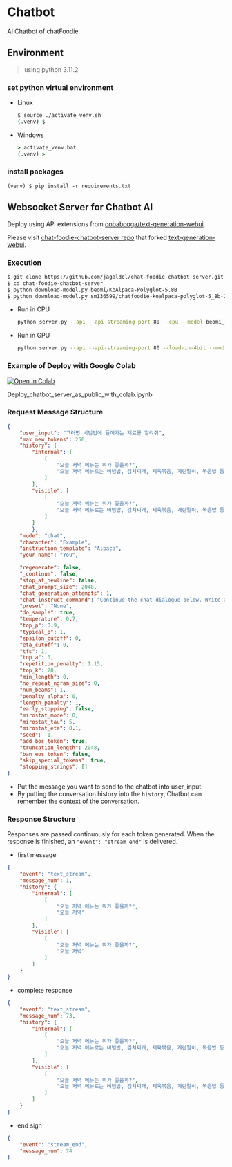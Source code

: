 # Chatbot

AI Chatbot of chatFoodie.

## Environment
> using python 3.11.2

### set python virtual environment
* Linux  
    ```sh
    $ source ./activate_venv.sh
    (.venv) $
    ```
* Windows  
    ```cmd
    > activate_venv.bat
    (.venv) >
    ```

### install packages
```shell
(venv) $ pip install -r requirements.txt
```

## Websocket Server for Chatbot AI

Deploy using API extensions from [oobabooga/text-generation-webui](https://github.com/oobabooga/text-generation-webui).

Please visit [chat-foodie-chatbot-server repo](https://github.com/jagaldol/chat-foodie-chatbot-server) that forked [text-generation-webui](https://github.com/oobabooga/text-generation-webui).

### Execution

```sh
$ git clone https://github.com/jagaldol/chat-foodie-chatbot-server.git
$ cd chat-foodie-chatbot-server
$ python download-model.py beomi/KoAlpaca-Polyglot-5.8B
$ python download-model.py sm136599/chatfoodie-koalpaca-polyglot-5_8b-2050step-4batch_1epoch
```

* Run in CPU  
    ```sh
    python server.py --api --api-streaming-port 80 --cpu --model beomi_KoAlpaca-Polyglot-5.8B --lora sm136599_chatfoodie-koalpaca-polyglot-5_8b-2050step-4batch_1epoch
    ```
* Run in GPU  
    ```sh
    python server.py --api --api-streaming-port 80 --load-in-4bit --model beomi_KoAlpaca-Polyglot-5.8B --lora sm136599_chatfoodie-koalpaca-polyglot-5_8b-2050step-4batch_1epoch
    ```

### Example of Deploy with Google Colab

<a href="https://colab.research.google.com/github/jagaldol/chat-foodie/blob/feature%2Frun-chatbot-server/chatbot/Deploy_chatbot_server_as_public_with_colab.ipynb" target="_parent"><img src="https://colab.research.google.com/assets/colab-badge.svg" alt="Open In Colab"/></a>

Deploy_chatbot_server_as_public_with_colab.ipynb

### Request Message Structure

```json
{
    "user_input": "그러면 비빔밥에 들어가는 재료를 알려줘",
    "max_new_tokens": 250,
    "history": { 
        "internal": [
            [
                "오늘 저녁 메뉴는 뭐가 좋을까?",
                "오늘 저녁 메뉴로는 비빔밥, 김치찌개, 제육볶음, 계란말이, 볶음밥 등이 좋을 것 같아요. 이러한 음식들은 풍부한 영양소와 맛있는 맛을 제공할 뿐 아니라 다양한 조리법을 활용하여 쉽게 만들 수 있으며, 간편하게 즐길 수 있습니다."
            ]
        ],
        "visible": [
            [
                "오늘 저녁 메뉴는 뭐가 좋을까?",
                "오늘 저녁 메뉴로는 비빔밥, 김치찌개, 제육볶음, 계란말이, 볶음밥 등이 좋을 것 같아요. 이러한 음식들은 풍부한 영양소와 맛있는 맛을 제공할 뿐 아니라 다양한 조리법을 활용하여 쉽게 만들 수 있으며, 간편하게 즐길 수 있습니다."
            ]
        ]
        },
    "mode": "chat",
    "character": "Example",
    "instruction_template": "Alpaca",
    "your_name": "You",

    "regenerate": false,
    "_continue": false,
    "stop_at_newline": false,
    "chat_prompt_size": 2048,
    "chat_generation_attempts": 1,
    "chat-instruct_command": "Continue the chat dialogue below. Write a single reply for the character '<|character|>'.\n\n<|prompt|>",
    "preset": "None",  
    "do_sample": true,
    "temperature": 0.7,
    "top_p": 0.9,
    "typical_p": 1,
    "epsilon_cutoff": 0,
    "eta_cutoff": 0,
    "tfs": 1,
    "top_a": 0,
    "repetition_penalty": 1.15,
    "top_k": 20,
    "min_length": 0,
    "no_repeat_ngram_size": 0,
    "num_beams": 1,
    "penalty_alpha": 0,
    "length_penalty": 1,
    "early_stopping": false,
    "mirostat_mode": 0,
    "mirostat_tau": 5,
    "mirostat_eta": 0.1,
    "seed": -1,
    "add_bos_token": true,
    "truncation_length": 2048,
    "ban_eos_token": false,
    "skip_special_tokens": true,
    "stopping_strings": []
}
```

* Put the message you want to send to the chatbot into user_input.
* By putting the conversation history into the `history`, Chatbot can remember the context of the conversation.

### Response Structure

Responses are passed continuously for each token generated. When the response is finished, an `"event": "stream_end"` is delivered.

* first message
```json
{
    "event": "text_stream",
    "message_num": 1,
    "history": {
        "internal": [
            [
                "오늘 저녁 메뉴는 뭐가 좋을까?",
                "오늘 저녁"
            ]
        ],
        "visible": [
            [
                "오늘 저녁 메뉴는 뭐가 좋을까?",
                "오늘 저녁"
            ]
        ]
    }
}
```

* complete response
```json
{
    "event": "text_stream",
    "message_num": 73,
    "history": {
        "internal": [
            [
                "오늘 저녁 메뉴는 뭐가 좋을까?",
                "오늘 저녁 메뉴로는 비빔밥, 김치찌개, 제육볶음, 계란말이, 볶음밥 등이 좋을 것 같아요. 이러한 음식들은 풍부한 영양소와 맛있는 맛을 제공할 뿐 아니라 다양한 조리법을 활용하여 쉽게 만들 수 있으며, 간편하게 즐길 수 있습니다."
            ]
        ],
        "visible": [
            [
                "오늘 저녁 메뉴는 뭐가 좋을까?",
                "오늘 저녁 메뉴로는 비빔밥, 김치찌개, 제육볶음, 계란말이, 볶음밥 등이 좋을 것 같아요. 이러한 음식들은 풍부한 영양소와 맛있는 맛을 제공할 뿐 아니라 다양한 조리법을 활용하여 쉽게 만들 수 있으며, 간편하게 즐길 수 있습니다."
            ]
        ]
    }
}
```

* end sign
```json
{
    "event": "stream_end",
    "message_num": 74
}
```